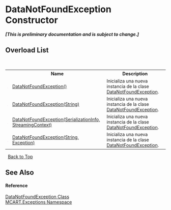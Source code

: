 # DataNotFoundException Constructor 
 _**\[This is preliminary documentation and is subject to change.\]**_


## Overload List
&nbsp;<table><tr><th></th><th>Name</th><th>Description</th></tr><tr><td>![Public method](media/pubmethod.gif "Public method")</td><td><a href="433b89ac-b67e-94d4-5135-222213090679">DataNotFoundException()</a></td><td>
Inicializa una nueva instancia de la clase <a href="e15d629e-3003-f447-f7e1-3c5763cd9c75">DataNotFoundException</a>.</td></tr><tr><td>![Public method](media/pubmethod.gif "Public method")</td><td><a href="b5357fb8-40f8-c94a-e40c-41ab083fc4a1">DataNotFoundException(String)</a></td><td>
Inicializa una nueva instancia de la clase <a href="e15d629e-3003-f447-f7e1-3c5763cd9c75">DataNotFoundException</a>.</td></tr><tr><td>![Protected method](media/protmethod.gif "Protected method")</td><td><a href="9234f838-ab05-2b48-f826-a505fd187762">DataNotFoundException(SerializationInfo, StreamingContext)</a></td><td>
Inicializa una nueva instancia de la clase <a href="e15d629e-3003-f447-f7e1-3c5763cd9c75">DataNotFoundException</a>.</td></tr><tr><td>![Public method](media/pubmethod.gif "Public method")</td><td><a href="a735739f-ad55-05e2-5589-a43e19c2799c">DataNotFoundException(String, Exception)</a></td><td>
Inicializa una nueva instancia de la clase <a href="e15d629e-3003-f447-f7e1-3c5763cd9c75">DataNotFoundException</a>.</td></tr></table>&nbsp;
<a href="#datanotfoundexception-constructor">Back to Top</a>

## See Also


#### Reference
<a href="e15d629e-3003-f447-f7e1-3c5763cd9c75">DataNotFoundException Class</a><br /><a href="36e6166c-cb29-ee06-1b8a-ebc61fae7b0a">MCART.Exceptions Namespace</a><br />